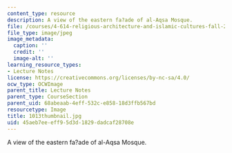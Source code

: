 ```yaml
---
content_type: resource
description: A view of the eastern fa?ade of al-Aqsa Mosque.
file: /courses/4-614-religious-architecture-and-islamic-cultures-fall-2002/45aeb7eeeff95d3d1829dadcaf28708e_1013thumbnail.jpg
file_type: image/jpeg
image_metadata:
  caption: ''
  credit: ''
  image-alt: ''
learning_resource_types:
- Lecture Notes
license: https://creativecommons.org/licenses/by-nc-sa/4.0/
ocw_type: OCWImage
parent_title: Lecture Notes
parent_type: CourseSection
parent_uid: 68abeaab-4eff-532c-e858-18d3ffb567bd
resourcetype: Image
title: 1013thumbnail.jpg
uid: 45aeb7ee-eff9-5d3d-1829-dadcaf28708e
---
```

A view of the eastern fa?ade of al-Aqsa Mosque.